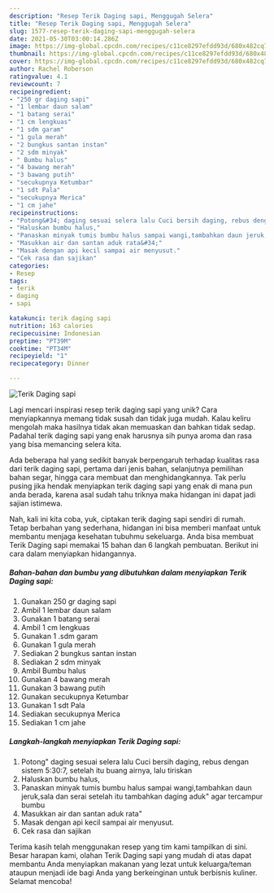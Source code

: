 ```yaml
---
description: "Resep Terik Daging sapi, Menggugah Selera"
title: "Resep Terik Daging sapi, Menggugah Selera"
slug: 1577-resep-terik-daging-sapi-menggugah-selera
date: 2021-05-30T03:00:14.286Z
image: https://img-global.cpcdn.com/recipes/c11ce8297efdd93d/680x482cq70/terik-daging-sapi-foto-resep-utama.jpg
thumbnail: https://img-global.cpcdn.com/recipes/c11ce8297efdd93d/680x482cq70/terik-daging-sapi-foto-resep-utama.jpg
cover: https://img-global.cpcdn.com/recipes/c11ce8297efdd93d/680x482cq70/terik-daging-sapi-foto-resep-utama.jpg
author: Rachel Roberson
ratingvalue: 4.1
reviewcount: 7
recipeingredient:
- "250 gr daging sapi"
- "1 lembar daun salam"
- "1 batang serai"
- "1 cm lengkuas"
- "1 sdm garam"
- "1 gula merah"
- "2 bungkus santan instan"
- "2 sdm minyak"
- " Bumbu halus"
- "4 bawang merah"
- "3 bawang putih"
- "secukupnya Ketumbar"
- "1 sdt Pala"
- "secukupnya Merica"
- "1 cm jahe"
recipeinstructions:
- "Potong&#34; daging sesuai selera lalu Cuci bersih daging, rebus dengan sistem 5:30:7, setelah itu buang airnya, lalu tiriskan"
- "Haluskan bumbu halus,"
- "Panaskan minyak tumis bumbu halus sampai wangi,tambahkan daun jeruk,sala dan serai setelah itu tambahkan daging aduk&#34; agar tercampur bumbu"
- "Masukkan air dan santan aduk rata&#34;"
- "Masak dengan api kecil sampai air menyusut."
- "Cek rasa dan sajikan"
categories:
- Resep
tags:
- terik
- daging
- sapi

katakunci: terik daging sapi 
nutrition: 163 calories
recipecuisine: Indonesian
preptime: "PT39M"
cooktime: "PT34M"
recipeyield: "1"
recipecategory: Dinner

---
```



![Terik Daging sapi](https://img-global.cpcdn.com/recipes/c11ce8297efdd93d/680x482cq70/terik-daging-sapi-foto-resep-utama.jpg)

Lagi mencari inspirasi resep terik daging sapi yang unik? Cara menyiapkannya memang tidak susah dan tidak juga mudah. Kalau keliru mengolah maka hasilnya tidak akan memuaskan dan bahkan tidak sedap. Padahal terik daging sapi yang enak harusnya sih punya aroma dan rasa yang bisa memancing selera kita.

Ada beberapa hal yang sedikit banyak berpengaruh terhadap kualitas rasa dari terik daging sapi, pertama dari jenis bahan, selanjutnya pemilihan bahan segar, hingga cara membuat dan menghidangkannya. Tak perlu pusing jika hendak menyiapkan terik daging sapi yang enak di mana pun anda berada, karena asal sudah tahu triknya maka hidangan ini dapat jadi sajian istimewa.




Nah, kali ini kita coba, yuk, ciptakan terik daging sapi sendiri di rumah. Tetap berbahan yang sederhana, hidangan ini bisa memberi manfaat untuk membantu menjaga kesehatan tubuhmu sekeluarga. Anda bisa membuat Terik Daging sapi memakai 15 bahan dan 6 langkah pembuatan. Berikut ini cara dalam menyiapkan hidangannya.

<!--inarticleads1-->

##### Bahan-bahan dan bumbu yang dibutuhkan dalam menyiapkan Terik Daging sapi:

1. Gunakan 250 gr daging sapi
1. Ambil 1 lembar daun salam
1. Gunakan 1 batang serai
1. Ambil 1 cm lengkuas
1. Gunakan 1 .sdm garam
1. Gunakan 1 gula merah
1. Sediakan 2 bungkus santan instan
1. Sediakan 2 sdm minyak
1. Ambil  Bumbu halus
1. Gunakan 4 bawang merah
1. Gunakan 3 bawang putih
1. Gunakan secukupnya Ketumbar
1. Gunakan 1 sdt Pala
1. Sediakan secukupnya Merica
1. Sediakan 1 cm jahe




<!--inarticleads2-->

##### Langkah-langkah menyiapkan Terik Daging sapi:

1. Potong&#34; daging sesuai selera lalu Cuci bersih daging, rebus dengan sistem 5:30:7, setelah itu buang airnya, lalu tiriskan
1. Haluskan bumbu halus,
1. Panaskan minyak tumis bumbu halus sampai wangi,tambahkan daun jeruk,sala dan serai setelah itu tambahkan daging aduk&#34; agar tercampur bumbu
1. Masukkan air dan santan aduk rata&#34;
1. Masak dengan api kecil sampai air menyusut.
1. Cek rasa dan sajikan




Terima kasih telah menggunakan resep yang tim kami tampilkan di sini. Besar harapan kami, olahan Terik Daging sapi yang mudah di atas dapat membantu Anda menyiapkan makanan yang lezat untuk keluarga/teman ataupun menjadi ide bagi Anda yang berkeinginan untuk berbisnis kuliner. Selamat mencoba!
